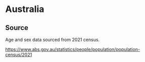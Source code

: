 # Australia

## Source

Age and sex data sourced from 2021 census.

https://www.abs.gov.au/statistics/people/population/population-census/2021